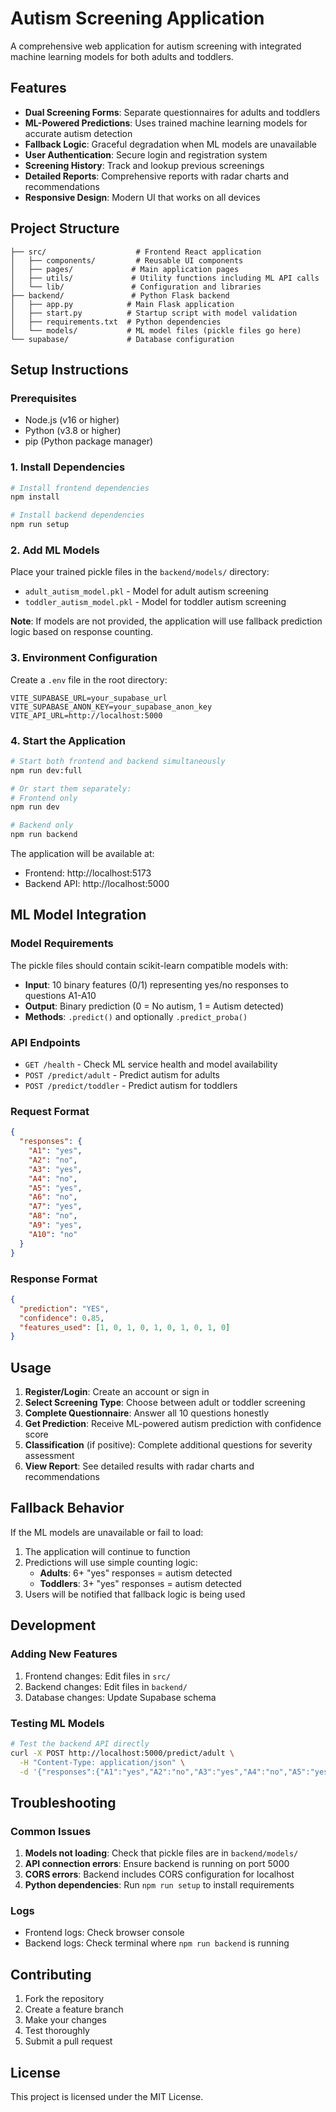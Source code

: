 # Autism Screening Application

A comprehensive web application for autism screening with integrated machine learning models for both adults and toddlers.

## Features

- **Dual Screening Forms**: Separate questionnaires for adults and toddlers
- **ML-Powered Predictions**: Uses trained machine learning models for accurate autism detection
- **Fallback Logic**: Graceful degradation when ML models are unavailable
- **User Authentication**: Secure login and registration system
- **Screening History**: Track and lookup previous screenings
- **Detailed Reports**: Comprehensive reports with radar charts and recommendations
- **Responsive Design**: Modern UI that works on all devices

## Project Structure

```
├── src/                    # Frontend React application
│   ├── components/         # Reusable UI components
│   ├── pages/             # Main application pages
│   ├── utils/             # Utility functions including ML API calls
│   └── lib/               # Configuration and libraries
├── backend/               # Python Flask backend
│   ├── app.py            # Main Flask application
│   ├── start.py          # Startup script with model validation
│   ├── requirements.txt  # Python dependencies
│   └── models/           # ML model files (pickle files go here)
└── supabase/             # Database configuration
```

## Setup Instructions

### Prerequisites

- Node.js (v16 or higher)
- Python (v3.8 or higher)
- pip (Python package manager)

### 1. Install Dependencies

```bash
# Install frontend dependencies
npm install

# Install backend dependencies
npm run setup
```

### 2. Add ML Models

Place your trained pickle files in the `backend/models/` directory:

- `adult_autism_model.pkl` - Model for adult autism screening
- `toddler_autism_model.pkl` - Model for toddler autism screening

**Note**: If models are not provided, the application will use fallback prediction logic based on response counting.

### 3. Environment Configuration

Create a `.env` file in the root directory:

```env
VITE_SUPABASE_URL=your_supabase_url
VITE_SUPABASE_ANON_KEY=your_supabase_anon_key
VITE_API_URL=http://localhost:5000
```

### 4. Start the Application

```bash
# Start both frontend and backend simultaneously
npm run dev:full

# Or start them separately:
# Frontend only
npm run dev

# Backend only
npm run backend
```

The application will be available at:
- Frontend: http://localhost:5173
- Backend API: http://localhost:5000

## ML Model Integration

### Model Requirements

The pickle files should contain scikit-learn compatible models with:

- **Input**: 10 binary features (0/1) representing yes/no responses to questions A1-A10
- **Output**: Binary prediction (0 = No autism, 1 = Autism detected)
- **Methods**: `.predict()` and optionally `.predict_proba()`

### API Endpoints

- `GET /health` - Check ML service health and model availability
- `POST /predict/adult` - Predict autism for adults
- `POST /predict/toddler` - Predict autism for toddlers

### Request Format

```json
{
  "responses": {
    "A1": "yes",
    "A2": "no",
    "A3": "yes",
    "A4": "no",
    "A5": "yes",
    "A6": "no",
    "A7": "yes",
    "A8": "no",
    "A9": "yes",
    "A10": "no"
  }
}
```

### Response Format

```json
{
  "prediction": "YES",
  "confidence": 0.85,
  "features_used": [1, 0, 1, 0, 1, 0, 1, 0, 1, 0]
}
```

## Usage

1. **Register/Login**: Create an account or sign in
2. **Select Screening Type**: Choose between adult or toddler screening
3. **Complete Questionnaire**: Answer all 10 questions honestly
4. **Get Prediction**: Receive ML-powered autism prediction with confidence score
5. **Classification** (if positive): Complete additional questions for severity assessment
6. **View Report**: See detailed results with radar charts and recommendations

## Fallback Behavior

If the ML models are unavailable or fail to load:

1. The application will continue to function
2. Predictions will use simple counting logic:
   - **Adults**: 6+ "yes" responses = autism detected
   - **Toddlers**: 3+ "yes" responses = autism detected
3. Users will be notified that fallback logic is being used

## Development

### Adding New Features

1. Frontend changes: Edit files in `src/`
2. Backend changes: Edit files in `backend/`
3. Database changes: Update Supabase schema

### Testing ML Models

```bash
# Test the backend API directly
curl -X POST http://localhost:5000/predict/adult \
  -H "Content-Type: application/json" \
  -d '{"responses":{"A1":"yes","A2":"no","A3":"yes","A4":"no","A5":"yes","A6":"no","A7":"yes","A8":"no","A9":"yes","A10":"no"}}'
```

## Troubleshooting

### Common Issues

1. **Models not loading**: Check that pickle files are in `backend/models/`
2. **API connection errors**: Ensure backend is running on port 5000
3. **CORS errors**: Backend includes CORS configuration for localhost
4. **Python dependencies**: Run `npm run setup` to install requirements

### Logs

- Frontend logs: Check browser console
- Backend logs: Check terminal where `npm run backend` is running

## Contributing

1. Fork the repository
2. Create a feature branch
3. Make your changes
4. Test thoroughly
5. Submit a pull request

## License

This project is licensed under the MIT License. 